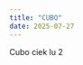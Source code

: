 ```yaml
---
title: "CUBO"
date: 2025-07-27
---
```

Cubo ciek lu 2

<script>
      // Dat GUI
      var gui = new dat.GUI();
      var props = {
        speed: 1,
      };
      gui.add(props, "speed").min(-5).max(5).step(1);

      // Unix timestamp in seconds to (floating point) day number
      var zulu = +new Date("1999-12-31T00:00Z") / 1000;
      var dayNumber = function (t) {
        return (t - zulu) / (60 * 60 * 24);
      };

      // Orbital elements
      // Source: http://www.stjarnhimlen.se/comp/ppcomp.html
      var orbits = {
        Sun: function (d) {
          return {
            N: 0,
            i: 0,
            w: 0,
            a: 0,
            e: 0,
            M: 0,
          };
        },
      };

      // Ecliptic heliocentric (degrees)
      // (does not include perturbations for Jupiter/Saturn/Uranus)
      var dpr = 180 / MathBox.π;
      var sin = function (deg) {
        return Math.sin(deg / dpr);
      };
      var cos = function (deg) {
        return Math.cos(deg / dpr);
      };
      var atan2 = function (y, x) {
        return Math.atan2(y, x) * dpr;
      };
      var sqrt = Math.sqrt;

      // Position iteration
      var iterate = function (E, M, e) {
        return E - (E - e * dpr * sin(E) - M) / (1 - e * cos(E));
      };

      // Emit planet position
      var tt = 0;
      var planet = function (emit, key, d) {
        var orbit = orbits[key];
        var p = orbit(d);

        var E = p.M + p.e * dpr * sin(p.M) * (1 + p.e * cos(p.M));

        E = iterate(E, p.M, p.e);
        E = iterate(E, p.M, p.e);
        E = iterate(E, p.M, p.e);

        var xv = p.a * (cos(E) - p.e);
        var yv = p.a * (sqrt(1.0 - p.e * p.e) * sin(E));
        var v = atan2(yv, xv);
        var r = sqrt(xv * xv + yv * yv);

        var xh =
          r * (cos(p.N) * cos(v + p.w) - sin(p.N) * sin(v + p.w) * cos(p.i));
        var yh =
          r * (sin(p.N) * cos(v + p.w) + cos(p.N) * sin(v + p.w) * cos(p.i));
        var zh = r * (sin(v + p.w) * sin(p.i));

        emit(xh, yh, zh);
      };

      // Calculate orbital periods
      var periods = {};
      for (key in orbits) {
        periods[key] = Math.pow(orbits[key](0).a, 1.5);
      }

      // Load mathbox with camera controls
      var mathbox = MathBox.mathBox({
        plugins: ["core", "controls", "cursor"],
        controls: {
          klass: THREE.OrbitControls,
        },
        camera: {
          far: 1000,
        },
      });

      mathbox.three.camera.position.set(0, 1, 3);

      // Set scale
      mathbox.set({
        scale: 720,
      });

      // Absolute time w/ controlled time travel (1 second => 1 day)
      var clock = mathbox.clock(
        {},
        {
          speed: function () {
            var sign = props.speed > 0 ? 1 : props.speed < 0 ? -1 : 0;
            var speed = sign * Math.pow(10, Math.abs(props.speed) - 1) * 86400;
            return speed;
          },
        }
      );
      var now = clock.now();

      // Prepare labels and colors
      var view = now.transform({ rotation: [-MathBox.π / 2, 0, 0] });
      var names = [
        "Sun",
        "Mercury",
        "Venus",
        "Earth",
        "Mars",
        "Jupiter",
        "Saturn",
        "Uranus",
        "Neptune",
      ];
      var colors = [
        new THREE.Color("#ffb600"),
        new THREE.Color("#ccaa72"),
        new THREE.Color("#ffe9ba"),
        new THREE.Color("#67c8ff"),
        new THREE.Color("#f87f50"),
        new THREE.Color("#cccbb7"),
        new THREE.Color("#e6db7c"),
        new THREE.Color("#c4e7e9"),
        new THREE.Color("#8eb9f3"),
      ];

      // 360 degree orbit
      view
        .matrix({
          width: 256,
          height: names.length,
          channels: 3,
          expr: function (emit, i, j, t) {
            var key = names[j];
            planet(emit, key, dayNumber(t) - (i / 256) * 366 * periods[key]);
          },
        })
        .matrix({
          width: 1,
          height: names.length,
          channels: 4,
          expr: function (emit, i, j) {
            emit(colors[j].r * 0.5, colors[j].g * 0.5, colors[j].b * 0.5, 1);
          },
        })
        .line({
          color: "#ffffff",
          points: "<<",
          colors: "<",
          width: 3,
          depth: 0.5,
        });

      // up to 1 (earth) year in the past till now
      view
        .matrix({
          width: 128,
          height: names.length,
          channels: 3,
          expr: function (emit, i, j, t) {
            var key = names[j];
            planet(
              emit,
              key,
              dayNumber(t) - (365 * Math.min(1, periods[key]) * i) / 128
            );
          },
        })
        .matrix({
          width: 128,
          height: names.length,
          channels: 4,
          expr: function (emit, i, j) {
            var key = names[j];
            emit(
              colors[j].r,
              colors[j].g,
              colors[j].b,
              1 - (i / 128) * Math.min(1, periods[key])
            );
          },
        })
        .line({
          color: "#ffffff",
          points: "<<",
          colors: "<",
          width: 5,
          depth: 0.5,
          zBias: 20,
        });

      // Current position
      view
        .array({
          width: names.length,
          channels: 3,
          expr: function (emit, i, t) {
            var key = names[i];
            planet(emit, key, dayNumber(t));
          },
        })
        .array({
          id: "colors",
          width: names.length,
          channels: 4,
          expr: function (emit, i) {
            emit(colors[i].r, colors[i].g, colors[i].b, 1);
          },
        })
        .point({
          color: "#ffffff",
          points: "<<",
          colors: "<",
          size: 15,
          depth: 0.5,
          zBias: 50,
        })
        .format({
          data: names,
        })
        .label({
          color: "#ffffff",
          points: "<<",
          colors: "<",
          background: "#000000",
          depth: 0.5,
          zIndex: 1,
        });

      // Date
      view
        .layer()
        .array({
          width: 1,
          data: [0, -0.9, 0],
        })
        .format({
          expr: function (x, y, z, w, i, j, k, l, t) {
            var d = new Date(t * 1000);
            return [d.getFullYear(), d.getMonth() + 1, d.getDate()].join("/");
          },
        })
        .label({
          color: "#ffffff",
          background: "#000000",
          zIndex: 2,
        });
</script>
